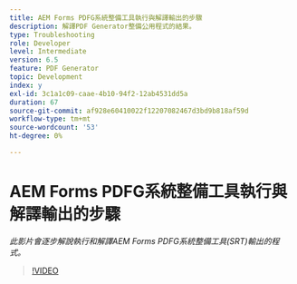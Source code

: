 ```yaml
---
title: AEM Forms PDFG系統整備工具執行與解譯輸出的步驟
description: 解譯PDF Generator整備公用程式的結果。
type: Troubleshooting
role: Developer
level: Intermediate
version: 6.5
feature: PDF Generator
topic: Development
index: y
exl-id: 3c1a1c09-caae-4b10-94f2-12ab4531dd5a
duration: 67
source-git-commit: af928e60410022f12207082467d3bd9b818af59d
workflow-type: tm+mt
source-wordcount: '53'
ht-degree: 0%

---
```


# AEM Forms PDFG系統整備工具執行與解譯輸出的步驟

*此影片會逐步解說執行和解譯AEM Forms PDFG系統整備工具(SRT)輸出的程式。*

>[!VIDEO](https://video.tv.adobe.com/v/335543?quality=12&learn=on)
